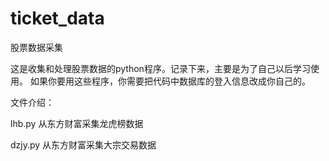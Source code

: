 # ticket_data
股票数据采集

这是收集和处理股票数据的python程序。记录下来，主要是为了自己以后学习使用。
如果你要用这些程序，你需要把代码中数据库的登入信息改成你自己的。

文件介绍：

lhb.py   从东方财富采集龙虎榜数据

dzjy.py  从东方财富采集大宗交易数据
